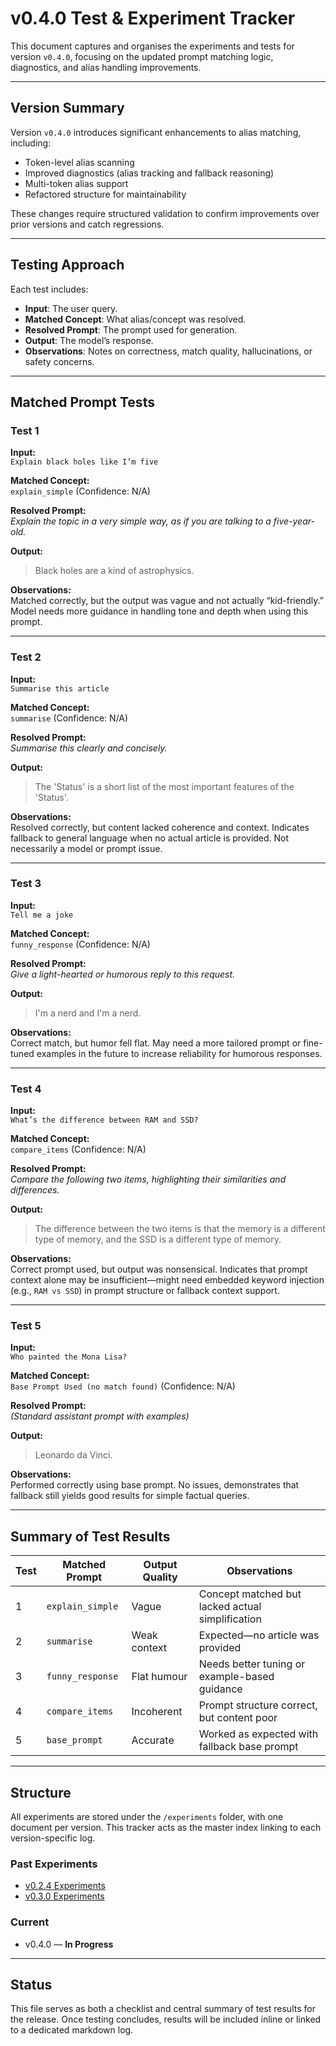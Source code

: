 # v0.4.0 Test & Experiment Tracker

This document captures and organises the experiments and tests for version `v0.4.0`, focusing on the updated prompt matching logic, diagnostics, and alias handling improvements.

---

## Version Summary

Version `v0.4.0` introduces significant enhancements to alias matching, including:

- Token-level alias scanning
- Improved diagnostics (alias tracking and fallback reasoning)
- Multi-token alias support
- Refactored structure for maintainability

These changes require structured validation to confirm improvements over prior versions and catch regressions.

---

## Testing Approach

Each test includes:

- **Input**: The user query.
- **Matched Concept**: What alias/concept was resolved.
- **Resolved Prompt**: The prompt used for generation.
- **Output**: The model’s response.
- **Observations**: Notes on correctness, match quality, hallucinations, or safety concerns.

---

## Matched Prompt Tests

### Test 1

**Input:**  
`Explain black holes like I’m five`

**Matched Concept:**  
`explain_simple` (Confidence: N/A)

**Resolved Prompt:**  
_Explain the topic in a very simple way, as if you are talking to a five-year-old._

**Output:**  
> Black holes are a kind of astrophysics.

**Observations:**  
Matched correctly, but the output was vague and not actually “kid-friendly.” Model needs more guidance in handling tone and depth when using this prompt.

---

### Test 2

**Input:**  
`Summarise this article`

**Matched Concept:**  
`summarise` (Confidence: N/A)

**Resolved Prompt:**  
_Summarise this clearly and concisely._

**Output:**  
> The 'Status' is a short list of the most important features of the 'Status'.

**Observations:**  
Resolved correctly, but content lacked coherence and context. Indicates fallback to general language when no actual article is provided. Not necessarily a model or prompt issue.

---

### Test 3

**Input:**  
`Tell me a joke`

**Matched Concept:**  
`funny_response` (Confidence: N/A)

**Resolved Prompt:**  
_Give a light-hearted or humorous reply to this request._

**Output:**  
> I'm a nerd and I'm a nerd.

**Observations:**  
Correct match, but humor fell flat. May need a more tailored prompt or fine-tuned examples in the future to increase reliability for humorous responses.

---

### Test 4

**Input:**  
`What’s the difference between RAM and SSD?`

**Matched Concept:**  
`compare_items` (Confidence: N/A)

**Resolved Prompt:**  
_Compare the following two items, highlighting their similarities and differences._

**Output:**  
> The difference between the two items is that the memory is a different type of memory, and the SSD is a different type of memory.

**Observations:**  
Correct prompt used, but output was nonsensical. Indicates that prompt context alone may be insufficient—might need embedded keyword injection (e.g., `RAM vs SSD`) in prompt structure or fallback context support.

---

### Test 5

**Input:**  
`Who painted the Mona Lisa?`

**Matched Concept:**  
`Base Prompt Used (no match found)` (Confidence: N/A)

**Resolved Prompt:**  
_(Standard assistant prompt with examples)_

**Output:**  
> Leonardo da Vinci.

**Observations:**  
Performed correctly using base prompt. No issues, demonstrates that fallback still yields good results for simple factual queries.

---

## Summary of Test Results

| Test | Matched Prompt       | Output Quality      | Observations                                      |
|------|----------------------|---------------------|---------------------------------------------------|
| 1    | `explain_simple`     | Vague             | Concept matched but lacked actual simplification |
| 2    | `summarise`          | Weak context      | Expected—no article was provided                 |
| 3    | `funny_response`     | Flat humour       | Needs better tuning or example-based guidance    |
| 4    | `compare_items`      | Incoherent        | Prompt structure correct, but content poor       |
| 5    | `base_prompt`        | Accurate          | Worked as expected with fallback base prompt     |

---

## Structure

All experiments are stored under the `/experiments` folder, with one document per version.
This tracker acts as the master index linking to each version-specific log.

### Past Experiments

- [v0.2.4 Experiments](./experiments/v0.2.4.md)
- [v0.3.0 Experiments](./experiments/v0.3.0.md)

### Current

- v0.4.0 — **In Progress**

---

## Status

This file serves as both a checklist and central summary of test results for the release. Once testing concludes, results will be included inline or linked to a dedicated markdown log.